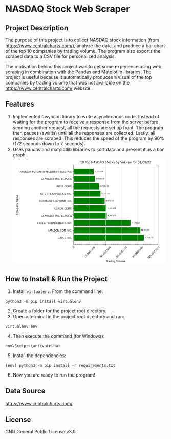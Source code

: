 # NASDAQ Stock Web Scraper

## Project Description
The purpose of this project is to collect NASDAQ stock information (from https://www.centralcharts.com/), analyze the data, and produce a bar chart of the top 10 companies by trading volume. The program also exports the scraped data to a CSV file for personalized analysis. 

The motivation behind this project was to get some experience using web scraping in combination with the Pandas and Matplotlib libraries. The project is useful because it automatically produces a visual of the top companies by trading volume that was not available on the https://www.centralcharts.com/ website. 

## Features
1. Implemented 'asyncio' library to write asynchronous code. Instead of waiting for the program to receive a response from the server before sending another request, all the requests are set up front. The program then pauses (awaits) until all the responses are collected. Lastly, all responses are scraped. This reduces the speed of the program by 96% (172 seconds down to 7 seconds).
2. Uses pandas and matplotlib libraries to sort data and present it as a bar graph. 
![bar graph example](https://github.com/bharding216/stock-web-scraper/blob/main/bar_graph_sample.png?raw=true)

## How to Install & Run the Project
1. Install `virtualenv`. From the command line:
```
python3 -m pip install virtualenv
```
2. Create a folder for the project root directory.
3. Open a terminal in the project root directory and run:
```
virtualenv env
```
4. Then execute the command (for Windows):
```
env\Scripts\activate.bat
```
5. Install the dependencies:
```
(env) python3 -m pip install -r requirements.txt
```
6. Now you are ready to run the program!


## Data Source
https://www.centralcharts.com/

## License
GNU General Public License v3.0
